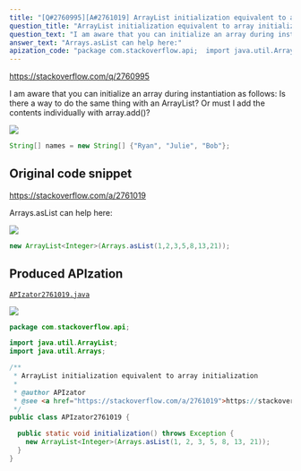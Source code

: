 ```yaml
---
title: "[Q#2760995][A#2761019] ArrayList initialization equivalent to array initialization"
question_title: "ArrayList initialization equivalent to array initialization"
question_text: "I am aware that you can initialize an array during instantiation as follows: Is there a way to do the same thing with an ArrayList? Or must I add the contents individually with array.add()?"
answer_text: "Arrays.asList can help here:"
apization_code: "package com.stackoverflow.api;  import java.util.ArrayList; import java.util.Arrays;  /**  * ArrayList initialization equivalent to array initialization  *  * @author APIzator  * @see <a href=\"https://stackoverflow.com/a/2761019\">https://stackoverflow.com/a/2761019</a>  */ public class APIzator2761019 {    public static void initialization() throws Exception {     new ArrayList<Integer>(Arrays.asList(1, 2, 3, 5, 8, 13, 21));   } }"
---
```


https://stackoverflow.com/q/2760995

I am aware that you can initialize an array during instantiation as follows:
Is there a way to do the same thing with an ArrayList? Or must I add the contents individually with array.add()?


<div class="code-logo"><img src="/stackoverflow.png" /></div>

```java
String[] names = new String[] {"Ryan", "Julie", "Bob"};
```


## Original code snippet

https://stackoverflow.com/a/2761019

Arrays.asList can help here:

<div class="code-logo"><img src="/stackoverflow.png" /></div>

```java
new ArrayList<Integer>(Arrays.asList(1,2,3,5,8,13,21));
```

## Produced APIzation

[`APIzator2761019.java`](https://github.com/pasqualesalza/apization-temp/raw/main/data/search/APIzator2761019.java)

<div class="code-logo"><img src="/apizator.png" /></div>

```java
package com.stackoverflow.api;

import java.util.ArrayList;
import java.util.Arrays;

/**
 * ArrayList initialization equivalent to array initialization
 *
 * @author APIzator
 * @see <a href="https://stackoverflow.com/a/2761019">https://stackoverflow.com/a/2761019</a>
 */
public class APIzator2761019 {

  public static void initialization() throws Exception {
    new ArrayList<Integer>(Arrays.asList(1, 2, 3, 5, 8, 13, 21));
  }
}

```